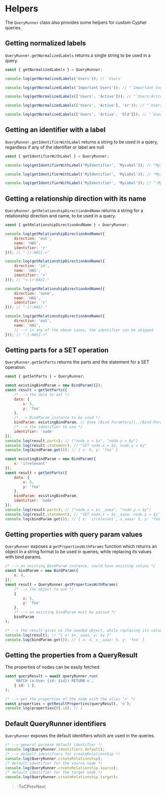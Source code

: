 # Helpers

The `QueryRunner` class also provides some helpers for custom Cypher queries.

## Getting normalized labels
`QueryRunner.getNormalizedLabels` returns a single string to be used in a query.
```js
const { getNormalizedLabels } = QueryRunner;

console.log(getNormalizedLabels('Users')); // `Users`

console.log(getNormalizedLabels('Important Users')); // "`Important Users`"

console.log(getNormalizedLabels(['Users', 'Active'])); // "`Users:Active`"

console.log(getNormalizedLabels(['Users', 'Active'], 'or')); // "`Users|Active`"

console.log(getNormalizedLabels(['Users', 'Active', 'Old'])); // "`Users:Active:Old`"
```

## Getting an identifier with a label
`QueryRunner.getIdentifierWithLabel` returns a string to be used in a query, regardless if any of the identifier or label are null
```js
const { getIdentifierWithLabel } = QueryRunner;

console.log(getIdentifierWithLabel('MyIdentifier', 'MyLabel')); // "MyIdentifier:MyLabel"

console.log(getIdentifierWithLabel('MyIdentifier', 'MyLabel')); // "MyIdentifier"

console.log(getIdentifierWithLabel('MyIdentifier', 'MyLabel')); // ":MyLabel"
```

## Getting a relationship direction with its name
`QueryRunner.getRelationshipDirectionAndName` returns a string for a relationship direction and name, to be used in a query.
```js
const { getRelationshipDirectionAndName } = QueryRunner;

console.log(getRelationshipDirectionAndName({
    direction: 'out',
    name: 'HAS',
    identifier: 'r'
})); // "-[r:HAS]->"

console.log(getRelationshipDirectionAndName({
    direction: 'in',
    name: 'HAS',
    identifier: 'r'
})); // "<-[r:HAS]-"

console.log(getRelationshipDirectionAndName({
    direction: 'none',
    name: 'HAS',
    identifier: 'r'
})); // "-[r:HAS]-"

console.log(getRelationshipDirectionAndName({
    direction: 'out',
    name: 'HAS',
    // --> in any of the above cases, the identifier can be skipped
})); // "-[:HAS]->"
```

## Getting parts for a SET operation
`QueryRunner.getSetParts` returns the parts and the statement for a SET operation.
```js
const { getSetParts } = QueryRunner;

const existingBindParam = new BindParam({});
const result = getSetParts({
    /* --> the data to set */
    data: {
        x: 5,
        y: 'foo'
    },
    /* --> BindParam instance to be used */
    bindParam: existingBindParam, // @see [Bind Paramters](../Bind-Parameters)
    /* --> the identifier to use */
    identifier: 'node'
});
console.log(result.parts); // ["node.x = $x", "node.y = $y"]
console.log(result.statement); // "SET node.x = $x, node.y = $y"
console.log(bindParam.get()); // { x: 5, y: 'foo' }

const existingBindParam = new BindParam({
    x: 'irrelevant'
});
const result = getSetParts({
    data: {
        x: 5,
        y: 'foo'
    },
    bindParam: existingBindParam,
    identifier: 'node'
});
console.log(result.parts); // ["node.x = $x__aaaa", "node.y = $y"]
console.log(result.statement); // "SET node.x = $x__aaaa, node.y = $y"
console.log(bindParam.get()); // { x: 'irrelevant', x_aaaa: 5, y: 'foo' }
```

## Getting properties with query param values

`QueryRunner` exposes a `getPropertiesWithParams` function which returns an object in a string format to be used in queries, while replacing its values with bind params.

```js
/* --> an existing BindParam instance, could have existing values */
const bindParam = new BindParam({
    x: 4,
});
const result = QueryRunner.getPropertiesWithParams(
    /* --> the object to use */
    {
        x: 5,
        y: 'foo'
    },
    /* --> an existing bindParam must be passed */
    bindParam
);

/* --> the result gives us the needed object, while replacing its values with the appropriate bind param */
console.log(result); // "{ x: $x__aaaa, y: $y }"
console.log(bindParam.get()); // { x: 4, x__aaaa: 5, y: 'foo' }
```

## Getting the properties from a QueryResult
The properties of nodes can be easily fetched
```js
const queryResult = await queryRunner.run(
    `MATCH (n:User {id: $id}) RETURN n`,
    { id: 1 },
);

/* --> get the properties of the node with the alias 'n' */
const properties = getResultProperties(queryResult, 'n');
console.log(properties[0].id); // 1
```

## Default QueryRunner identifiers

`QueryRunner` exposes the default identifiers which are used in the queries.

```js
/* --> general purpose default identifier */
console.log(QueryRunner.identifiers.default);
/* --> default identifiers for createRelationship */
console.log(QueryRunner.createRelationship);
/* default identifier for the source node */
console.log(QueryRunner.createRelationship.source);
/* default identifier for the target node */
console.log(QueryRunner.createRelationship.target);
```

> :ToCPrevNext